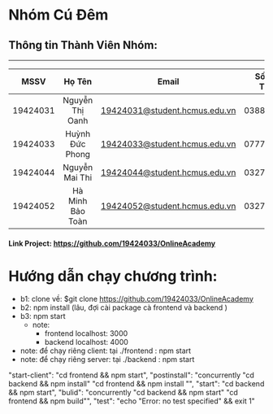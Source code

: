 # Nhóm Cú Đêm

## Thông tin Thành Viên Nhóm:
---

| MSSV       | Họ Tên           | Email                         | Số Điện Thoại   |
| :---------:|:----------------:| :----------------------------:|:---------------:|
| 19424031   | Nguyễn Thị Oanh  | 19424031@student.hcmus.edu.vn | 0388256797      |
| 19424033   | Huỳnh Đức Phong  | 19424033@student.hcmus.edu.vn | 0777178681      |
| 19424044   | Nguyễn Mai Thi   | 19424044@student.hcmus.edu.vn | 0327247666      |
| 19424052   | Hà Minh Bảo Toàn | 19424052@student.hcmus.edu.vn | 0327247666      |


#### Link Project: https://github.com/19424033/OnlineAcademy


# Hướng dẫn chạy chương trình:
- b1: clone về: $git clone https://github.com/19424033/OnlineAcademy
- b2: npm install (lâu, đợi cài package cà frontend và backend )
- b3: npm start 
   - note: 
      - frontend localhost: 3000
      - backend localhost: 4000
- note: để chạy riêng client: tại ./frontend : npm start
- note: để chạy riêng server: tại ./backend : npm start

 "start-client": "cd frontend  && npm start",
    "postinstall": "concurrently \"cd backend && npm install\" \"cd frontend && npm install \"",
    "start": "cd backend && npm start",
    "bulid": "concurrently \"cd backend && npm start\" \"cd frontend  && npm build\"",
    "test": "echo \"Error: no test specified\" && exit 1"